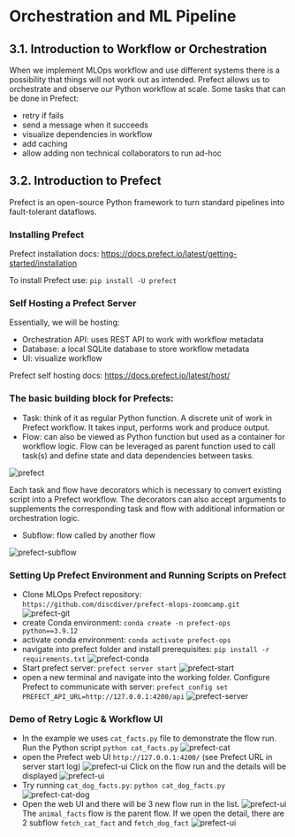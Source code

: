 # **Orchestration and ML Pipeline**

## **3.1. Introduction to Workflow or Orchestration**

When we implement MLOps workflow and use different systems there is a possibility that things will not work out as intended. 
Prefect allows us to orchestrate and observe our Python workflow at scale. Some tasks that can be done in Prefect:
* retry if fails
* send a message when it succeeds
* visualize dependencies in workflow
* add caching
* allow adding non technical collaborators to run ad-hoc

## **3.2. Introduction to Prefect**

Prefect is an open-source Python framework to turn standard pipelines into fault-tolerant dataflows.

### Installing Prefect
Prefect installation docs: https://docs.prefect.io/latest/getting-started/installation

To install Prefect use: `pip install -U prefect`

### **Self Hosting a Prefect Server**

Essentially, we will be hosting:
* Orchestration API: uses REST API to work with workflow metadata
* Database: a local SQLite database to store workflow metadata
* UI: visualize workflow

Prefect self hosting docs: https://docs.prefect.io/latest/host/

### The basic building block for Prefects:
* Task: think of it as regular Python function. A discrete unit of work in Prefect workflow. It takes input, performs work and produce output.
* Flow: can also be viewed as Python function but used as a container for workflow logic. Flow can be leveraged as parent function used to call task(s) and define state and data dependencies between tasks.

![prefect](images/prefect-building-block.png)

Each task and flow have decorators which is necessary to convert existing script into a Prefect workflow. The decorators can also accept arguments to supplements the corresponding task and flow with additional information or orchestration logic.

* Subflow: flow called by another flow

![prefect-subflow](images/prefect-subflow.png)

### **Setting Up Prefect Environment and Running Scripts on Prefect**

* Clone MLOps Prefect repository: `https://github.com/discdiver/prefect-mlops-zoomcamp.git`
![prefect-git](images/prefect-install1.png)
* create Conda environment: `conda create -n prefect-ops python==3.9.12`
* activate conda environment: `conda activate prefect-ops`
* navigate into prefect folder and install prerequisites: `pip install -r requirements.txt`
![prefect-conda](images/prefect-install2.png)
* Start prefect server: `prefect server start`
![prefect-start](images/prefect-start.png)
* open a new terminal and navigate into the working folder. Configure Prefect to communicate with server: `prefect config set PREFECT_API_URL=http://127.0.0.1:4200/api`
![prefect-server](images/prefect-server-api.png)

### **Demo of Retry Logic & Workflow UI**
* In the example we uses `cat_facts.py` file to demonstrate the flow run. Run the Python script `python cat_facts.py`
![prefect-cat](images/prefect-cat-facts.png)
* open the Prefect web UI `http://127.0.0.1:4200/` (see Prefect URL in server start log)
![prefect-ui](images/prefect-ui.png)
Click on the flow run and the details will be displayed
![prefect-ui](images/prefect-ui2.png)
* Try running `cat_dog_facts.py`: `python cat_dog_facts.py`
![prefect-cat-dog](images/prefect-cat-dog.png)
* Open the web UI and there will be 3 new flow run in the list.
![prefect-ui](images/prefect-ui3.png)
The `animal_facts` flow is the parent flow. If we open the detail, there are 2 subflow `fetch_cat_fact` and `fetch_dog_fact`
![prefect-ui](images/prefect-ui4.png)